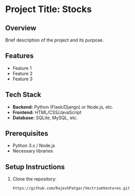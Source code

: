 # Project Title: Stocks

## Overview
Brief description of the project and its purpose.

## Features
- Feature 1
- Feature 2
- Feature 3

## Tech Stack
- **Backend:** Python (Flask/Django) or Node.js, etc.
- **Frontend:** HTML/CSS/JavaScript
- **Database:** SQLite, MySQL, etc.

## Prerequisites
- Python 3.x / Node.js
- Necessary libraries

## Setup Instructions
1. Clone the repository:
   ```bash
   https://github.com/RajeshPatgar/VectriumVentures.git
